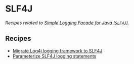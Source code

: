 # SLF4J

_Recipes related to_ [_Simple Logging Facade for Java \(`SLF4J`\)_](http://www.slf4j.org/)_._

## Recipes

* [Migrate Log4j logging framework to SLF4J](log4jtoslf4j.md)
* [Parameterize SLF4J logging statements](parameterizedlogging.md)

